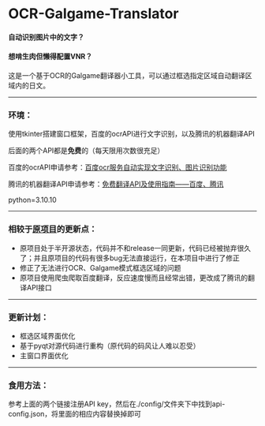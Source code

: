 # OCR-Galgame-Translator



#### 自动识别图片中的文字？

#### 想啃生肉但懒得配置VNR？

这是一个基于OCR的Galgame翻译器小工具，可以通过框选指定区域自动翻译区域内的日文。

---

### 环境：

使用tkinter搭建窗口框架，百度的ocrAPI进行文字识别，以及腾讯的机器翻译API

后面的两个API都是**免费**的（每天限用次数很充足）

百度的ocrAPI申请参考：[百度ocr服务自动实现文字识别、图片识别功能](https://blog.csdn.net/unbuntu_luo/article/details/143216199) 

腾讯的机器翻译API申请参考：[免费翻译API及使用指南——百度、腾讯](https://blog.csdn.net/xiaoxian666/article/details/139954647)

python=3.10.10

---

### 相较于[原项目](https://github.com/jizhihaoSAMA/OCR-GALGAME-SystemTray)的更新点：

- 原项目处于半开源状态，代码并不和release一同更新，代码已经被抛弃很久了；并且原项目的代码有很多bug无法直接运行，在本项目中进行了修正
- 修正了无法进行OCR、Galgame模式框选区域的问题
- 原项目使用爬虫爬取百度翻译，反应速度慢而且经常出错，更改成了腾讯的翻译API接口

---

### 更新计划：

- 框选区域界面优化
- 基于pyqt对源代码进行重构（原代码的码风让人难以忍受）
- 主窗口界面优化

---

### 食用方法：

参考上面的两个链接注册API key，然后在./config/文件夹下中找到api-config.json，将里面的相应内容替换掉即可
